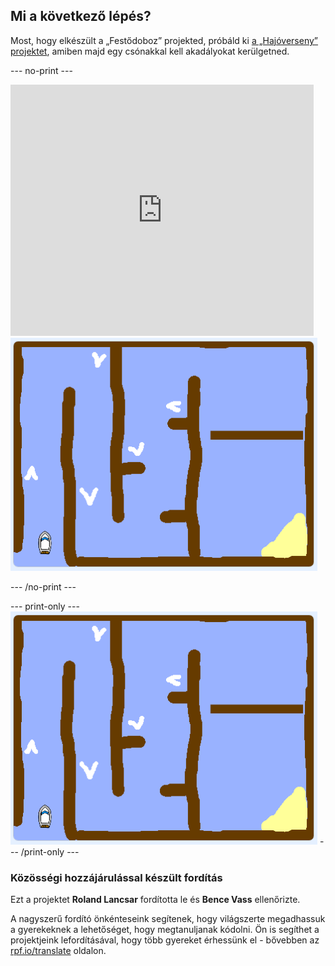 ## Mi a következő lépés?

Most, hogy elkészült a „Festődoboz” projekted, próbáld ki [a „Hajóverseny” projektet](https://projects.raspberrypi.org/hu-HU/projects/boat-race?utm_source=pathway&utm_medium=whatnext&utm_campaign=projects), amiben majd egy csónakkal kell akadályokat kerülgetned.

--- no-print ---

<div class="scratch-preview">
  <iframe allowtransparency="true" width="485" height="402" src="https://scratch.mit.edu/projects/embed/276662533/?autostart=false" frameborder="0" scrolling="no"></iframe>
  <img src="images/boat_race_demo.png">
</div>

--- /no-print ---

--- print-only --- ![boat race demo](images/boat_race_demo.png) --- /print-only ---

### Közösségi hozzájárulással készült fordítás

Ezt a projektet **Roland Lancsar** fordította le és **Bence Vass** ellenőrizte. 

A nagyszerű fordító önkénteseink segítenek, hogy világszerte megadhassuk a gyerekeknek a lehetőséget, hogy megtanuljanak kódolni. Ön is segíthet a projektjeink lefordításával, hogy több gyereket érhessünk el - bővebben az [rpf.io/translate](https://rpf.io/translate) oldalon.
